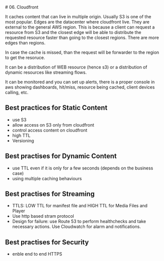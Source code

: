 # 06. Cloudfront

It caches content that can live in multiple origin. Usually S3 is one of the most popular.
Edges are the datacenter where cloudfront live. They are external to the general AWS region. This is because
a client can request a resource from S3 and the closest edge will be able to distribute the requested resource faster than 
going to the closest regions. There are more edges than regions.

In case the cache is missed, than the request will be forwarder to the region to get the resoruce.

It can be a distribution of WEB resource (hence s3) or a distribution of dynamic resources like streaming flows.

It can be monitored and you can set up alerts, there is a proper console in aws showing dashboards, hit/miss, resource being cached,
client devices calling, etc.

## Best practices for Static Content
* use S3
* allow access on S3 only from cloudfront
* control access content on cloudfront
* high TTL
* Versioning

## Best practises for Dynamic Content
* use TTL even if it is only for a few seconds (depends on the business case)
* using multiple caching behaviours

## Best practises for Streaming
* TTLS: LOW TTL for manifest file and HIGH TTL for Media Files and Player
* Use http based stram protocol
* Design for failure: use Route 53 to perform healthchecks and take necessary actions. Use Cloudwatch for alarm and notifications.

## Best practises for Security
* enble end to end HTTPS
